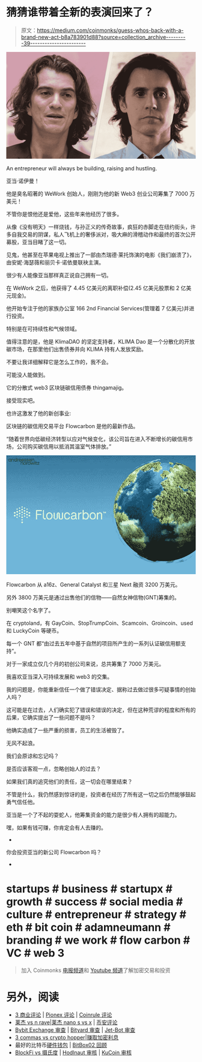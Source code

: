 # 猜猜谁带着全新的表演回来了？

> 原文：<https://medium.com/coinmonks/guess-whos-back-with-a-brand-new-act-b8a783901d88?source=collection_archive---------39----------------------->

![](img/1c6bb41b6bc834e4f03b5e402ca2298b.png)

An entrepreneur will always be building, raising and hustling.

亚当·诺伊曼！

他是臭名昭著的 WeWork 创始人，刚刚为他的新 Web3 创业公司筹集了 7000 万美元！

不管你是恨他还是爱他，这些年来他经历了很多。

从像《没有明天》一样烧钱，与孙正义的传奇故事，疯狂的赤脚走在纽约街头，许多自我交易的阴谋，私人飞机上的奢侈派对，吸大麻的滑稽动作和最终的首次公开募股，亚当目睹了这一切。

见鬼，他甚至在苹果电视上推出了一部由杰瑞德·莱托饰演的电影《我们崩溃了》，由安妮·海瑟薇和丽贝卡·诺依曼联袂主演。

很少有人能像亚当那样真正说自己拥有一切。

在 WeWork 之后，他获得了 4.45 亿美元的离职补偿(2.45 亿美元股票和 2 亿美元现金)。

他开始专注于他的家族办公室 166 2nd Financial Services(管理着 7 亿美元)并进行投资。

特别是在可持续性和气候领域。

值得注意的是，他是 KlimaDAO 的坚定支持者，KLIMA Dao 是一个分散化的开放碳市场，在那里他们出售债券并向 KLIMA 持有人发放奖励。

不要让我详细解释它是怎么工作的，我不会。

可能没人能做到。

它的分散式 web3 区块链碳信用债券 thingamajig。

接受现实吧。

也许这激发了他的新创事业:

区块链的碳信用交易平台 Flowcarbon 是他的最新作品。

“随着世界向低碳经济转型以应对气候变化，该公司旨在进入不断增长的碳信用市场，公司购买碳信用以抵消其温室气体排放。”

![](img/45f2191ec5626a6b195b6a7d74576195.png)

Flowcarbon 从 a16z、General Catalyst 和三星 Next 融资 3200 万美元。

另外 3800 万美元是通过出售他们的信物——自然女神信物(GNT)筹集的。

别嘲笑这个名字了。

在 cryptoland，有 GayCoin、StopTrumpCoin、Scamcoin、Groincoin、used 和 LuckyCoin 等硬币。

每一个 GNT 都“由过去五年中基于自然的项目所产生的一系列认证碳信用额支持”。

对于一家成立仅几个月的初创公司来说，总共筹集了 7000 万美元。

我喜欢亚当深入可持续发展和 web3 的交集。

我的问题是，你能重新信任一个做了错误决定、据称过去做过很多可疑事情的创始人吗？

这可能是在过去，人们确实犯了错误和错误的决定，但在这种荒谬的程度和所有的后果，它确实提出了一些问题不是吗？

他确实造成了一些严重的损害，员工的生活被毁了。

无风不起浪。

我们会原谅和忘记吗？

是否应该客观一点，忽略创始人的过去？

如果我们真的追究他们的责任，这一切会在哪里结束？

不管是什么，我仍然感到惊讶的是，投资者在经历了所有这一切之后仍然能够鼓起勇气信任他。

亚当是一个了不起的耍蛇人，他筹集资金的能力是很少有人拥有的超能力。

嘿，如果有钱可赚，你肯定会有人去赚的。

-

你会投资亚当的新公司 Flowcarbon 吗？

-

# startups # business # startupx # growth # success # social media # culture # entrepreneur # strategy # eth # bit coin # adamneumann # branding # we work # flow carbon # VC # web 3

> 加入 Coinmonks [电报频道](https://t.me/coincodecap)和 [Youtube 频道](https://www.youtube.com/c/coinmonks/videos)了解加密交易和投资

# 另外，阅读

*   [3 商业评论](/coinmonks/3commas-review-an-excellent-crypto-trading-bot-2020-1313a58bec92) | [Pionex 评论](https://coincodecap.com/pionex-review-exchange-with-crypto-trading-bot) | [Coinrule 评论](/coinmonks/coinrule-review-2021-a-beginner-friendly-crypto-trading-bot-daf0504848ba)
*   [莱杰 vs n rave](/coinmonks/ledger-vs-ngrave-zero-7e40f0c1d694)|[莱杰 nano s vs x](/coinmonks/ledger-nano-s-vs-x-battery-hardware-price-storage-59a6663fe3b0) | [币安评论](/coinmonks/binance-review-ee10d3bf3b6e)
*   [Bybit Exchange 审查](/coinmonks/bybit-exchange-review-dbd570019b71) | [Bityard 审查](https://coincodecap.com/bityard-reivew) | [Jet-Bot 审查](https://coincodecap.com/jet-bot-review)
*   [3 commas vs crypto hopper](/coinmonks/3commas-vs-pionex-vs-cryptohopper-best-crypto-bot-6a98d2baa203)|[赚取加密利息](/coinmonks/earn-crypto-interest-b10b810fdda3)
*   最好的比特币[硬件钱包](/coinmonks/hardware-wallets-dfa1211730c6) | [BitBox02 回顾](/coinmonks/bitbox02-review-your-swiss-bitcoin-hardware-wallet-c36c88fff29)
*   [BlockFi vs 摄氏度](/coinmonks/blockfi-vs-celsius-vs-hodlnaut-8a1cc8c26630) | [Hodlnaut 审核](/coinmonks/hodlnaut-review-best-way-to-hodl-is-to-earn-interest-on-your-bitcoin-6658a8c19edf) | [KuCoin 审核](https://coincodecap.com/kucoin-review)